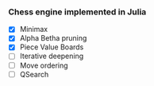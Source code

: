 ### Chess engine implemented in Julia

- [x] Minimax
- [x] Alpha Betha pruning
- [x] Piece Value Boards
- [ ] Iterative deepening
- [ ] Move ordering
- [ ] QSearch
